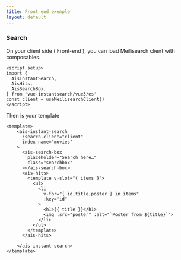 ```yaml
---
title: Front end exemple
layout: default
---
```


### Search 

On your client side ( Front-end ), you can load Meilisearch client with composables.

```vue
<script setup>
import {
  AisInstantSearch,
  AisHits,
  AisSearchBox,
} from 'vue-instantsearch/vue3/es'
const client = useMeilisearchClient()
</script>

```

Then is your template

```vue
<template>
    <ais-instant-search
      :search-client="client"
      index-name="movies"
    >
      <ais-search-box
        placeholder="Search here…"
        class="searchbox"
      ></ais-search-box>
      <ais-hits>
        <template v-slot="{ items }">
          <ul>
            <li
              v-for="{ id,title,poster } in items"
              :key="id"
            >
              <h1>{{ title }}</h1>
              <img :src="poster" :alt="`Poster from ${title}`">
            </li>
          </ul>
        </template>
      </ais-hits>

    </ais-instant-search>
</template>
```
